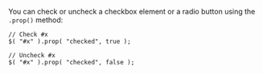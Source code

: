 <script>{
	"title": "How do I check/uncheck a checkbox input or radio button?",
	"source": "http://docs.jquery.com/Frequently_Asked_Questions"
}</script>

You can check or uncheck a checkbox element or a radio button using the `.prop()` method:

```
// Check #x
$( "#x" ).prop( "checked", true );

// Uncheck #x
$( "#x" ).prop( "checked", false );
```
